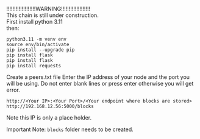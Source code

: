 !!!!!!!!!!!!!!!!!!!WARNING!!!!!!!!!!!!!!!!!!!   
This chain is still under construction.   
First install python 3.11   
then:
```
python3.11 -m venv env
source env/bin/activate
pip install --upgrade pip
pip install flask
pip install flask
pip install requests
```
Create a peers.txt file
Enter the IP address of your node and the port you will be using. Do not enter blank lines or press enter otherwise you will get error.
```
http://<Your IP>:<Your Port>/<Your endpoint where blocks are stored>
http://192.168.12.56:5000/blocks
```
Note this IP is only a place holder.

Important Note:
`blocks` folder needs to be created.
